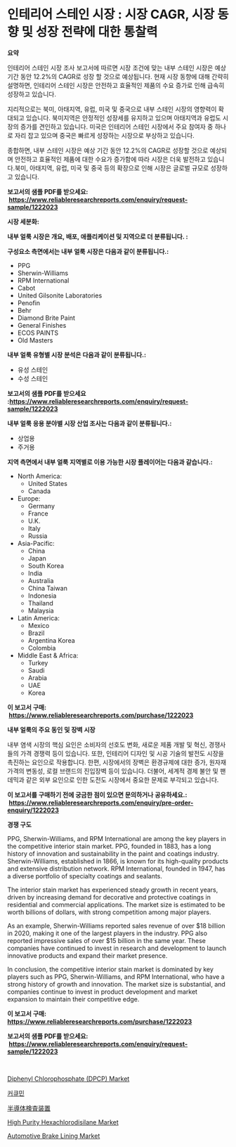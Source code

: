 <p><h1>인테리어 스테인 시장 : 시장 CAGR, 시장 동향 및 성장 전략에 대한 통찰력</h1></p><p><strong>요약</strong></p>
<p><p>인테리어 스테인 시장 조사 보고서에 따르면 시장 조건에 맞는 내부 스테인 시장은 예상 기간 동안 12.2%의 CAGR로 성장 할 것으로 예상됩니다. 현재 시장 동향에 대해 간략히 설명하면, 인테리어 스테인 시장은 안전하고 효율적인 제품의 수요 증가로 인해 급속히 성장하고 있습니다.</p><p>지리적으로는 북미, 아태지역, 유럽, 미국 및 중국으로 내부 스테인 시장의 영향력이 확대되고 있습니다. 북미지역은 안정적인 성장세를 유지하고 있으며 아태지역과 유럽도 시장의 증가를 견인하고 있습니다. 미국은 인테리어 스테인 시장에서 주요 참여자 중 하나로 자리 잡고 있으며 중국은 빠르게 성장하는 시장으로 부상하고 있습니다.</p><p>종합하면, 내부 스테인 시장은 예상 기간 동안 12.2%의 CAGR로 성장할 것으로 예상되며 안전하고 효율적인 제품에 대한 수요가 증가함에 따라 시장은 더욱 발전하고 있습니다.북미, 아태지역, 유럽, 미국 및 중국 등의 확장으로 인해 시장은 글로벌 규모로 성장하고 있습니다.</p></p>
<p><strong>보고서의 샘플 PDF를 받으세요: &nbsp;<a href="https://www.reliableresearchreports.com/enquiry/request-sample/1222023">https://www.reliableresearchreports.com/enquiry/request-sample/1222023</a></strong></p>
<p><strong>시장 세분화:</strong></p>
<p><strong> 내부 얼룩 시장은 개요, 배포, 애플리케이션 및 지역으로 더 분류됩니다. :</strong></p>
<p><strong>구성요소 측면에서는 내부 얼룩 시장은 다음과 같이 분류됩니다.:</strong></p>
<p><ul><li>PPG</li><li>Sherwin-Williams</li><li>RPM International</li><li>Cabot</li><li>United Gilsonite Laboratories</li><li>Penofin</li><li>Behr</li><li>Diamond Brite Paint</li><li>General Finishes</li><li>ECOS PAINTS</li><li>Old Masters</li></ul></p>
<p><strong> 내부 얼룩 유형별 시장 분석은 다음과 같이 분류됩니다.:</strong></p>
<p><ul><li>유성 스테인</li><li>수성 스테인</li></ul></p>
<p><strong>보고서의 샘플 PDF를 받으세요 :<a href="https://www.reliableresearchreports.com/enquiry/request-sample/1222023">https://www.reliableresearchreports.com/enquiry/request-sample/1222023</a></strong></p>
<p><strong> 내부 얼룩 응용 분야별 시장 산업 조사는 다음과 같이 분류됩니다.:</strong></p>
<p><ul><li>상업용</li><li>주거용</li></ul></p>
<p><strong>지역 측면에서 내부 얼룩 지역별로 이용 가능한 시장 플레이어는 다음과 같습니다.:</strong></p>
<p><ul>
    <li>
        North America:
        <ul>
            <li>United States</li>
            <li>Canada</li>
        </ul>
    </li>
    <li>
        Europe:
        <ul>
            <li>Germany</li>
            <li>France</li>
            <li>U.K.</li>
            <li>Italy</li>
            <li>Russia</li>
        </ul>
    </li>
    <li>
        Asia-Pacific:
        <ul>
            <li>China</li>
            <li>Japan</li>
            <li>South Korea</li>
            <li>India</li>
            <li>Australia</li>
            <li>China Taiwan</li>
            <li>Indonesia</li>
            <li>Thailand</li>
            <li>Malaysia</li>
        </ul>
    </li>
    <li>
        Latin America:
        <ul>
            <li>Mexico</li>
            <li>Brazil</li>
            <li>Argentina Korea</li>
            <li>Colombia</li>
        </ul>
    </li>
    <li>
        Middle East & Africa:
        <ul>
            <li>Turkey</li>
            <li>Saudi</li>
            <li>Arabia</li>
            <li>UAE</li>
            <li>Korea</li>
        </ul>
    </li>
    </ul></p>
<p><strong>이 보고서 구매: &nbsp;<a href="https://www.reliableresearchreports.com/purchase/1222023">https://www.reliableresearchreports.com/purchase/1222023</a></strong></p>
<p><strong>내부 얼룩의 주요 동인 및 장벽 시장</strong></p>
<p><p>내부 염색 시장의 핵심 요인은 소비자의 선호도 변화, 새로운 제품 개발 및 혁신, 경쟁사들의 가격 경쟁력 등이 있습니다. 또한, 인테리어 디자인 및 시공 기술의 발전도 시장을 촉진하는 요인으로 작용합니다. 한편, 시장에서의 장벽은 환경규제에 대한 증가, 원자재 가격의 변동성, 로컬 브랜드의 진입장벽 등이 있습니다. 더불어, 세계적 경제 불안 및 팬데믹과 같은 외부 요인으로 인한 도전도 시장에서 중요한 문제로 부각되고 있습니다.</p></p>
<p><strong>이 보고서를 구매하기 전에 궁금한 점이 있으면 문의하거나 공유하세요.: &nbsp;<a href="https://www.reliableresearchreports.com/enquiry/pre-order-enquiry/1222023">https://www.reliableresearchreports.com/enquiry/pre-order-enquiry/1222023</a></strong></p>
<p><strong>경쟁 구도</strong></p>
<p><p>PPG, Sherwin-Williams, and RPM International are among the key players in the competitive interior stain market. PPG, founded in 1883, has a long history of innovation and sustainability in the paint and coatings industry. Sherwin-Williams, established in 1866, is known for its high-quality products and extensive distribution network. RPM International, founded in 1947, has a diverse portfolio of specialty coatings and sealants.</p><p>The interior stain market has experienced steady growth in recent years, driven by increasing demand for decorative and protective coatings in residential and commercial applications. The market size is estimated to be worth billions of dollars, with strong competition among major players.</p><p>As an example, Sherwin-Williams reported sales revenue of over $18 billion in 2020, making it one of the largest players in the industry. PPG also reported impressive sales of over $15 billion in the same year. These companies have continued to invest in research and development to launch innovative products and expand their market presence.</p><p>In conclusion, the competitive interior stain market is dominated by key players such as PPG, Sherwin-Williams, and RPM International, who have a strong history of growth and innovation. The market size is substantial, and companies continue to invest in product development and market expansion to maintain their competitive edge.</p></p>
<p><strong>이 보고서 구매: &nbsp; <a href="https://www.reliableresearchreports.com/purchase/1222023">https://www.reliableresearchreports.com/purchase/1222023</a></strong></p>
<p><strong>보고서의 샘플 PDF를 받으세요: &nbsp;<a href="https://www.reliableresearchreports.com/enquiry/request-sample/1222023">https://www.reliableresearchreports.com/enquiry/request-sample/1222023</a></strong><strong></strong></p>
<p>&nbsp;</p>
<p><p><a href="https://florentine-yuzu-f42.notion.site/Diphenyl-Chlorophosphate-DPCP-Market-Size-Focuses-on-Market-Dynamics-In-Depth-Analysis-and-Future-5e33a539c6c04a56b695d5c2fafaad65">Diphenyl Chlorophosphate (DPCP) Market</a></p><p><a href="https://github.com/trmesnao7959541/Market-Research-Report-List-1/blob/main/4846808188838.md">커큐민</a></p><p><a href="https://github.com/adcxff01450218/Market-Research-Report-List-1/blob/main/2129805188934.md">半導体検査装置</a></p><p><a href="https://issuu.com/reportprime-2/docs/high-purity-hexachlorodisilane-market-size-2030.pp">High Purity Hexachlorodisilane Market</a></p><p><a href="https://github.com/PeterParrish5/Market-Research-Report-List-3/blob/main/automotive-brake-lining-market.md">Automotive Brake Lining Market</a></p></p>